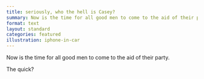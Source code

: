 ```yaml
---
title: seriously, who the hell is Casey?
summary: Now is the time for all good men to come to the aid of their party.
format: text
layout: standard
categories: featured
illustration: iphone-in-car
---
```

Now is the time for all good men to come to the aid of their party.

The quick?